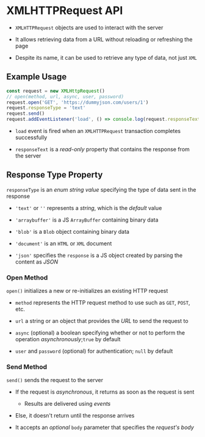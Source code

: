 # XMLHTTPRequest API

- `XMLHTTPRequest` objects are used to interact with the server

- It allows retrieving data from a URL without reloading or refreshing the page

- Despite its name, it can be used to retrieve any type of data, not just `XML`

## Example Usage

```js
const request = new XMLHttpRequest()
// open(method, url, async, user, password)
request.open('GET', 'https://dummyjson.com/users/1')
request.responseType = 'text'
request.send()
request.addEventListener('load', () => console.log(request.responseText))
```

- `load` event is fired when an `XMLHTTPRequest` transaction completes
successfully

- `responseText` is a *read-only* property that contains the response from the
server

## Response Type Property

`responseType` is an *enum string value* specifying the type of data sent in
the response

- `'text'` or `''` represents a *string*, which is the *default* value

- `'arraybuffer'` is a JS `ArrayBuffer` containing binary data

- `'blob'` is a `Blob` object containing binary data

- `'document'` is an `HTML` or `XML` document

- `'json'` specifies the `response` is a JS object created by parsing the
content as *JSON*

### Open Method

`open()` initializes a new or re-initializes an existing HTTP request

- `method` represents the HTTP request method to use such as `GET`, `POST`,
etc.

- `url` a string or an object that provides the *URL* to send the request to

- `async` (optional) a boolean specifying whether or not to perform the
operation *asynchronously*;`true` by default

- `user` and `password` (optional) for authentication; `null` by default

### Send Method

`send()` sends the request to the server

- If the request is *asynchronous*, it returns as soon as the request is sent

  - Results are delivered using *events*

- Else, it doesn't return until the response arrives

- It accepts an *optional* `body` parameter that specifies the *request's body*
